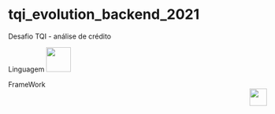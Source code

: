 # tqi_evolution_backend_2021
Desafio TQI - análise de crédito

Linguagem
<img src="https://svgshare.com/i/dPV.svg" width="50px">

FrameWork
<img src="https://svgshare.com/i/dN3.svg" style="margin-left:35em" width="35px">
